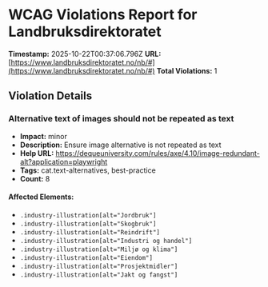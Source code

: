 # WCAG Violations Report for Landbruksdirektoratet

**Timestamp:** 2025-10-22T00:37:06.796Z
**URL:** [https://www.landbruksdirektoratet.no/nb/#](https://www.landbruksdirektoratet.no/nb/#)
**Total Violations:** 1

## Violation Details

### Alternative text of images should not be repeated as text

- **Impact:** minor
- **Description:** Ensure image alternative is not repeated as text
- **Help URL:** https://dequeuniversity.com/rules/axe/4.10/image-redundant-alt?application=playwright
- **Tags:** cat.text-alternatives, best-practice
- **Count:** 8

#### Affected Elements:

- `.industry-illustration[alt="Jordbruk"]`
- `.industry-illustration[alt="Skogbruk"]`
- `.industry-illustration[alt="Reindrift"]`
- `.industry-illustration[alt="Industri og handel"]`
- `.industry-illustration[alt="Miljø og klima"]`
- `.industry-illustration[alt="Eiendom"]`
- `.industry-illustration[alt="Prosjektmidler"]`
- `.industry-illustration[alt="Jakt og fangst"]`
